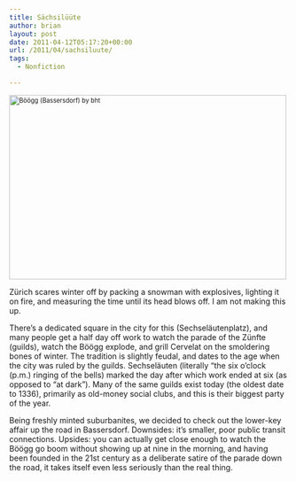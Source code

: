 ```yaml
---
title: Sächsilüüte
author: brian
layout: post
date: 2011-04-12T05:17:20+00:00
url: /2011/04/sachsiluute/
tags:
  - Nonfiction

---
```

<div style="margin: 0 0 10px 0; padding: 0; font-size: 0.8em; line-height: 1.6em;">
  <a title="Böögg (Bassersdorf)" href="http://www.flickr.com/photos/bht/5611129756/"><img class="aligncenter" src="http://farm6.static.flickr.com/5021/5611129756_df8dbd1232.jpg" alt="Böögg (Bassersdorf) by bht" width="500" height="333" /></a>
</div>

Zürich scares winter off by packing a snowman with explosives, lighting it on fire, and measuring the time until its head blows off. I am not making this up.

There&#8217;s a dedicated square in the city for this (Sechseläutenplatz), and many people get a half day off work to watch the parade of the Zünfte (guilds), watch the Böögg explode, and grill Cervelat on the smoldering bones of winter. The tradition is slightly feudal, and dates to the age when the city was ruled by the guilds. Sechseläuten (literally &#8220;the six o&#8217;clock (p.m.) ringing of the bells) marked the day after which work ended at six (as opposed to &#8220;at dark&#8221;). Many of the same guilds exist today (the oldest date to 1336), primarily as old-money social clubs, and this is their biggest party of the year.

Being freshly minted suburbanites, we decided to check out the lower-key affair up the road in Bassersdorf. Downsides: it&#8217;s smaller, poor public transit connections. Upsides: you can actually get close enough to watch the Böögg go boom without showing up at nine in the morning, and having been founded in the 21st century as a deliberate satire of the parade down the road, it takes itself even less seriously than the real thing.